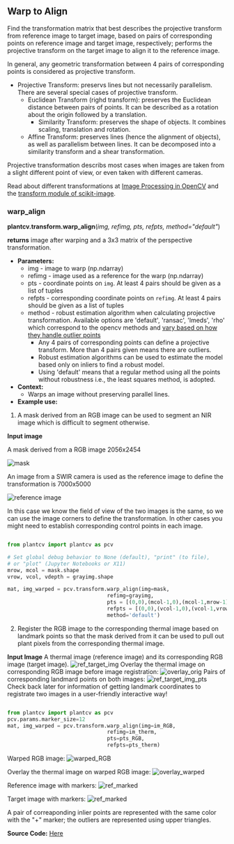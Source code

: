 ## Warp to Align

Find the transformation matrix that best describes the projective transform from reference image to target image, based on pairs of corresponding points on reference image and target image, respectively;
performs the projective transform on the target image to align it to the reference image. 

In general, any geometric transformation between 4 pairs of corresponding points is considered as projective transform. 
- Projective Transform: preservs lines but not necessarily parallelism. There are several special cases of projective transform. 
  - Euclidean Transform (righd transform): preserves the Euclidean distance between pairs of points. It can be described as a rotation about the origin followed by a translation.
    - Similarity Transform: preserves the shape of objects. It combines scaling, translation and rotation. 
  - Affine Transform: preserves lines (hence the alignment of objects), as well as parallelism between lines. It can be decomposed into a similarity transform and a shear transformation. 

Projective transformation describs most cases when images are taken from a slight different point of view, or even taken with different cameras. 

Read about different transformations at [Image Processing in OpenCV](https://docs.opencv.org/3.4/da/d6e/tutorial_py_geometric_transformations.html) and the [transform module of scikit-image](https://scikit-image.org/docs/dev/api/skimage.transform.html#skimage.transform.estimate_transform). 

### warp_align 
**plantcv.transform.warp_align**(*img, refimg, pts, refpts, method="default"*)

**returns** image after warping and a 3x3 matrix of the perspective transformation.

- **Parameters:**
    - img - image to warp (np.ndarray)
    - refimg - image used as a reference for the warp (np.ndarray)
    - pts - coordinate points on `img`. At least 4 pairs should be given as a list of tuples
    - refpts - corresponding coordinate points on `refimg`. At least 4 pairs should be given as a list of tuples
    - method - robust estimation algorithm when calculating projective transformation. Available options are 'default', 'ransac', 'lmeds', 'rho' which correspond to the opencv methods and [vary based on how they handle outlier points](https://docs.opencv.org/3.4/d9/d0c/group__calib3d.html#ga4abc2ece9fab9398f2e560d53c8c9780)
      - Any 4 pairs of corresponding points can define a projective transform. More than 4 pairs given means there are outliers. 
      - Robust estimation algorithms can be used to estimate the model based only on inliers to find a robust model.
      - Using 'default' means that a regular method using all the points without robustness i.e., the least squares method, is adopted.
- **Context:**
    - Warps an image without preserving parallel lines. 
- **Example use:**

1. A mask derived from an RGB image can be used to segment an NIR image which is difficult to segment otherwise.

**Input image**

A mask derived from a RGB image 2056x2454

![mask](img/documentation_images/transform_warp/mask.png)

An image from a SWIR camera is used as the reference image to define the transformation is 7000x5000

![reference image](img/documentation_images/transform_warp/refimg.png)

In this case we know the field of view of the two images is the same, so we can use the image corners to define the transformation. In other cases you might need to establish corresponding control points in each image.

```python

from plantcv import plantcv as pcv

# Set global debug behavior to None (default), "print" (to file),
# or "plot" (Jupyter Notebooks or X11)
mrow, mcol = mask.shape
vrow, vcol, vdepth = grayimg.shape

mat, img_warped = pcv.transform.warp_align(img=mask,
                                refimg=grayimg,
                                pts = [(0,0),(mcol-1,0),(mcol-1,mrow-1),(0,mrow-1)],
                                refpts = [(0,0),(vcol-1,0),(vcol-1,vrow-1),(0,vrow-1)],
                                method='default')


```
2. Register the RGB image to the corresponding thermal image based on landmark points so that the mask derived from it can be used to pull out plant pixels from the corresponding thermal image.

**Input Image**
A thermal image (reference image) and its corresponding RGB image (target image).
![ref_target_img](img/documentation_images/transform_warp/ref_tar.png)
Overlay the thermal image on corresponding RGB image before image registration:
![overlay_orig](img/documentation_images/transform_warp/overlayed_orig.jpg)
Pairs of corresponding landmard points on both images:
![ref_target_img_pts](img/documentation_images/transform_warp/ref_tar_pts.png)
Check back later for information of getting landmark coordinates to registrate two images in a user-friendly interactive way!

```python

from plantcv import plantcv as pcv
pcv.params.marker_size=12
mat, img_warped = pcv.transform.warp_align(img=im_RGB,
                                refimg=im_therm,
                                pts=pts_RGB,
                                refpts=pts_therm)
```

Warped RGB image:
![warped_RGB](img/documentation_images/transform_warp/RGB_aligned.jpg)

Overlay the thermal image on warped RGB image:
![overlay_warped](img/documentation_images/transform_warp/overlayed_aligned.jpg)

Reference image with markers:
![ref_marked](img/documentation_images/transform_warp/ref_pts.png)

Target image with markers:
![ref_marked](img/documentation_images/transform_warp/tar_pts.png)

A pair of correaponding inlier points are represented with the same color with the "+" marker; the outliers are represented using upper triangles. 

**Source Code:** [Here](https://github.com/danforthcenter/plantcv/blob/master/plantcv/plantcv/transform/warp.py)
